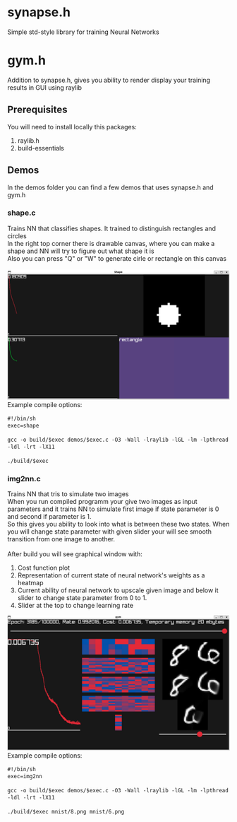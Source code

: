 # synapse.h
Simple std-style library for training Neural Networks

# gym.h
Addition to synapse.h, gives you ability to render display your training results in GUI using raylib 

## Prerequisites
You will need to install locally this packages:
1. raylib.h 
2. build-essentials

## Demos
In the demos folder you can find a few demos that uses synapse.h and gym.h

### shape.c
Trains NN that classifies shapes. It trained to distinguish rectangles and circles<br/>
In the right top corner there is drawable canvas, where you can make a shape and NN will try to figure out what shape it is<br/>
Also you can press "Q" or "W" to generate cirle or rectangle on this canvas<br/>
<br/>
![shape](shape.jpg)
<br/>
Example compile options:
```
#!/bin/sh
exec=shape

gcc -o build/$exec demos/$exec.c -O3 -Wall -lraylib -lGL -lm -lpthread -ldl -lrt -lX11

./build/$exec
```

### img2nn.c
Trains NN that tris to simulate two images<br/>
When you run compiled programm your give two images as input parameters and it trains NN to simulate first image if state parameter is 0 and second if parameter is 1.<br/>
So this gives you ability to look into what is between these two states. When you will change state parameter with given slider your will see smooth transition from one image to another.
<br/>
<br/>
After build you will see graphical window with:
1. Cost function plot
2. Representation of current state of neural network's weights as a heatmap
3. Current ability of neural network to upscale given image and below it slider to change state parameter from 0 to 1.
4. Slider at the top to change learning rate

![img2nn example](img2nn.jpg)
<br/>
Example compile options:
```
#!/bin/sh
exec=img2nn

gcc -o build/$exec demos/$exec.c -O3 -Wall -lraylib -lGL -lm -lpthread -ldl -lrt -lX11

./build/$exec mnist/8.png mnist/6.png
```
